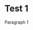 <!--
author: lokilevente
status: published
slug: first-test-post-1
category: Teszt kategória
tags: [tag1, tag2]
-->
# Test 1

Paragraph 1
